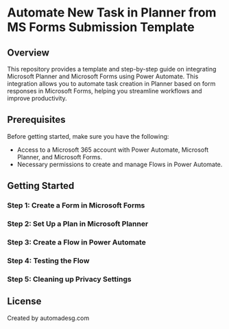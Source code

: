 # Automate New Task in Planner from MS Forms Submission Template

## Overview

This repository provides a template and step-by-step guide on integrating Microsoft Planner and Microsoft Forms using Power Automate. This integration allows you to automate task creation in Planner based on form responses in Microsoft Forms, helping you streamline workflows and improve productivity.

## Prerequisites

Before getting started, make sure you have the following:
- Access to a Microsoft 365 account with Power Automate, Microsoft Planner, and Microsoft Forms.
- Necessary permissions to create and manage Flows in Power Automate.

## Getting Started

### Step 1: Create a Form in Microsoft Forms

### Step 2: Set Up a Plan in Microsoft Planner

### Step 3: Create a Flow in Power Automate

### Step 4: Testing the Flow

### Step 5: Cleaning up Privacy Settings

## License

Created by automadesg.com
